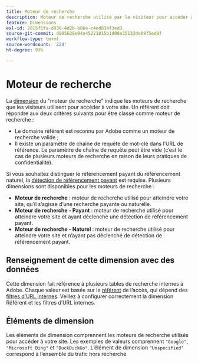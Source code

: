 ```yaml
---
title: Moteur de recherche
description: Moteur de recherche utilisé par le visiteur pour accéder à votre site.
feature: Dimensions
exl-id: 2815f1fa-d938-4d2b-b864-c4ed834f3ed3
source-git-commit: d095628e94a45221815b1d08e35132de09f5ed8f
workflow-type: tm+mt
source-wordcount: '224'
ht-degree: 93%

---
```


# Moteur de recherche

La [dimension](overview.md) du &quot;moteur de recherche&quot; indique les moteurs de recherche que les visiteurs utilisent pour accéder à votre site. Un référent doit répondre aux deux critères suivants pour être classé comme moteur de recherche :

* Le domaine référent est reconnu par Adobe comme un moteur de recherche valide ;
* Il existe un paramètre de chaîne de requête de mot-clé dans l’URL de référence. Le paramètre de chaîne de requête peut être vide (c’est le cas de plusieurs moteurs de recherche en raison de leurs pratiques de confidentialité).

Si vous souhaitez distinguer le référencement payant du référencement naturel, la [détection de référencement payant](/help/admin/admin/c-manage-report-suites/c-edit-report-suites/general/paid-search-detection/paid-search-detection.md) est requise. Plusieurs dimensions sont disponibles pour les moteurs de recherche :

* **Moteur de recherche** : moteur de recherche utilisé pour atteindre votre site, qu’il s’agisse d’une recherche payante ou naturelle.
* **Moteur de recherche - Payant** : moteur de recherche utilisé pour atteindre votre site et ayant déclenché une détection de référencement payant.
* **Moteur de recherche - Naturel** : moteur de recherche utilisé pour atteindre votre site et n’ayant pas déclenché de détection de référencement payant.

## Renseignement de cette dimension avec des données

Cette dimension fait référence à plusieurs tables de recherche internes à Adobe. Chaque valeur est basée sur le [référent](referrer.md) de l’accès, qui dépend des [filtres d’URL internes](/help/admin/admin/c-manage-report-suites/c-edit-report-suites/general/internal-url-filter-admin.md). Veillez à configurer correctement la dimension Référent et les filtres d’URL internes.

## Éléments de dimension

Les éléments de dimension comprennent les moteurs de recherche utilisés pour accéder à votre site. Les exemples de valeurs comprennent `"Google"`, `"Microsoft Bing"` et `"DuckDuckGo"`. L’élément de dimension `"Unspecified"` correspond à l’ensemble du trafic hors recherche.
